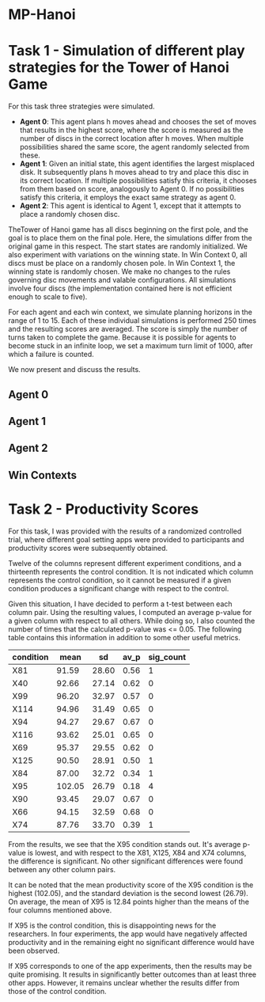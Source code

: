 # MP-Hanoi

# Task 1 - Simulation of different play strategies for the Tower of Hanoi Game

For this task three strategies were simulated.
- **Agent 0**: This agent plans h moves ahead and chooses the set of moves that results in the highest score, where the score is measured as the number of discs in the correct location after h moves. When multiple possibilities shared the same score, the agent randomly selected from these.
- **Agent 1**: Given an initial state, this agent identifies the largest misplaced disk. It subsequently plans h moves ahead to try and place this disc in its correct location. If multiple possibilities satisfy this criteria, it chooses from them based on score, analogously to Agent 0. If no possibilities satisfy this criteria, it employs the exact same strategy as agent 0.
- **Agent 2**: This agent is identical to Agent 1, except that it attempts to place a randomly chosen disc.

TheTower of Hanoi game has all discs beginning on the first pole, and the goal is to place them on the final pole. Here, the simulations differ from the original game in this respect. The start states are randomly initialized. We also experiment with variations on the winning state. In Win Context 0, all discs must be place on a randomly chosen pole. In Win Context 1, the winning state is randomly chosen. We make no changes to the rules governing disc movements and valable configurations. All simulations involve four discs (the implementation contained here is not efficient enough to scale to five).

For each agent and each win context, we simulate planning horizons in the range of 1 to 15. Each of these individual simulations is performed 250 times and the resulting scores are averaged. The score is simply the number of turns taken to complete the game. Because it is possible for agents to become stuck in an infinite loop, we set a maximum turn limit of 1000, after which a failure is counted.

We now present and discuss the results.

## Agent 0
## Agent 1
## Agent 2

## Win Contexts

# Task 2 - Productivity Scores

For this task, I was provided with the results of a randomized controlled trial, where different goal setting apps were provided to participants and productivity scores were subsequently obtained.

Twelve of the columns represent different experiment conditions, and a thirteenth represents the control condition. It is not indicated which column represents the control condition, so it cannot be measured if a given condition produces a significant change with respect to the control.

Given this situation, I have decided to perform a t-test between each column pair. Using the resulting values, I computed an average p-value for a given column with respect to all others. While doing so, I also counted the number of times that the calculated p-value was <= 0.05. The following table contains this information in addition to some other useful metrics.

|condition|   mean|     sd|  av_p|sig_count|
|---------|-------|-------|------|---------|
|X81      | 91.59 | 28.60 | 0.56 |       1 |
|X40      | 92.66 | 27.14 | 0.62 |       0 |
|X99      | 96.20 | 32.97 | 0.57 |       0 |
|X114     | 94.96 | 31.49 | 0.65 |       0 |
|X94      | 94.27 | 29.67 | 0.67 |       0 |
|X116     | 93.62 | 25.01 | 0.65 |       0 |
|X69      | 95.37 | 29.55 | 0.62 |       0 |
|X125     | 90.50 | 28.91 | 0.50 |       1 |
|X84      | 87.00 | 32.72 | 0.34 |       1 |
|X95      |102.05 | 26.79 | 0.18 |       4 |
|X90      | 93.45 | 29.07 | 0.67 |       0 |
|X66      | 94.15 | 32.59 | 0.68 |       0 |
|X74      | 87.76 | 33.70 | 0.39 |       1 |

From the results, we see that the X95 condition stands out. It's average p-value is lowest, and with respect to the X81, X125, X84 and X74 columns, the difference is significant. No other significant differences were found between any other column pairs.

It can be noted that the mean productivity score of the X95 condition is the highest (102.05), and the standard deviation is the second lowest (26.79). On average, the mean of X95 is 12.84 points higher than the means of the four columns mentioned above. 

If X95 is the control condition, this is disappointing news for the researchers. In four experiments, the app would have negatively affected productivity and in the remaining eight no significant difference would have been observed.

If X95 corresponds to one of the app experiments, then the results may be quite promising. It results in significantly better outcomes than at least three other apps. However, it remains unclear whether the results differ from those of the control condition.
